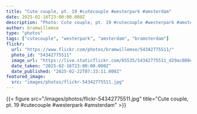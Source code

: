 ```yaml
---
title: "Cute couple, pt. 19 #cutecouple #westerpark #amsterdam"
date: 2025-02-16T23:00:00.000Z
description: "Photo: Cute couple, pt. 19 #cutecouple #westerpark #amsterdam"
author: bramwillemse
type: "photos"
tags: ["cutecouple", "westerpark", "amsterdam", "bramsterdam"]
flickr:
  url: "https://www.flickr.com/photos/bramwillemse/54342775511/"
  photo_id: "54342775511"
  image_url: "https://live.staticflickr.com/65535/54342775511_d29ac080ef_b.jpg"
  date_taken: "2025-02-16T23:00:00.000Z"
  date_published: "2025-02-22T07:33:11.000Z"
featured_image:
  src: "images/photos/flickr-54342775511.jpg"
---
```


{{< figure src="/images/photos/flickr-54342775511.jpg" title="Cute couple, pt. 19 #cutecouple #westerpark #amsterdam" >}}
